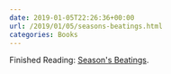 ```yaml
---
date: 2019-01-05T22:26:36+00:00
url: /2019/01/05/seasons-beatings.html
categories: Books
---
```

Finished Reading: [Season's Beatings](https://comicstore.marvel.com/Seasons-Beatings-2018-1/digital-comic/50082). 


